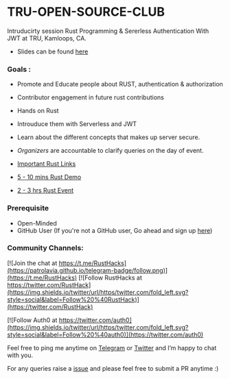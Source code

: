 # TRU-OPEN-SOURCE-CLUB

Intruducirty session Rust Programming & Sererless Authentication With JWT at  TRU, Kamloops, CA. 

* Slides can be found [here](https://slides.com/rowdymehul/truopensoureclub#/)

### Goals : 

* Promote and Educate people about  RUST, authentication & authorization
* Contributor engagement in future rust contributions
* Hands on Rust
* Introuduce them with Serverless and JWT
* Learn about the different concepts that makes up server secure.  

* *Organizers* are accountable to clarify queries on the day of event. 

* [Important Rust Links](/Important_links.md)
* [5 - 10 mins Rust Demo](/short_demo)
* [2 - 3 hrs Rust Event](/long_demo)

### Prerequisite 

* Open-Minded 
* GitHub User (If you're not a GitHub user, Go ahead and sign up [here](https://github.com/))

### Community Channels: 
[![Join the chat at https://t.me/RustHacks](https://patrolavia.github.io/telegram-badge/follow.png)](https://t.me/RustHacks)
[![Follow RustHacks at https://twitter.com/RustHack](https://img.shields.io/twitter/url/https/twitter.com/fold_left.svg?style=social&label=Follow%20%40RustHack)](https://twitter.com/RustHack)

[![Follow Auth0 at https://twitter.com/auth0](https://img.shields.io/twitter/url/https/twitter.com/fold_left.svg?style=social&label=Follow%20%40auth0)](https://twitter.com/auth0)

Feel free to ping me anytime on [Telegram](http://telegram.me/rowdymehul) or [Twitter](http://twitter.com/rowdymehul) and I’m happy to chat with you.

For any queries raise a [issue](https://github.com/rowdymehul/TRU-OPEN-SOURCE-CLUB/issues) and please feel free to submit a PR anytime :)

